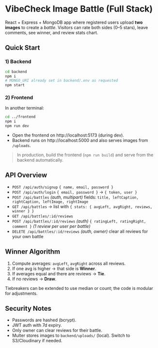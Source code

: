 # VibeCheck Image Battle (Full Stack)

React + Express + MongoDB app where registered users upload **two images** to create a *battle*.
Visitors can rate both sides (0–5 stars), leave comments, see winner, and review stats chart.

## Quick Start

### 1) Backend
```bash
cd backend
npm i
# MONGO_URI already set in backend/.env as requested
npm start
```

### 2) Frontend
In another terminal:
```bash
cd ../frontend
npm i
npm run dev
```

- Open the frontend on http://localhost:5173 (during dev).
- Backend runs on http://localhost:5000 and also serves images from `/uploads`.

> In production, build the frontend (`npm run build`) and serve from the backend automatically.

## API Overview

- `POST /api/auth/signup` `{ name, email, password }`
- `POST /api/auth/login` `{ email, password }` → `{ token, user }`
- `POST /api/battles` *(auth, multipart)* fields: `title, leftCaption, rightCaption, leftImage, rightImage`
- `GET /api/battles` → list with `{ stats: { avgLeft, avgRight, reviews, winner } }`
- `GET /api/battles/:id/reviews`
- `POST /api/battles/:id/reviews` *(auth)* `{ ratingLeft, ratingRight, comment }` *(1 review per user per battle)*
- `DELETE /api/battles/:id/reviews` *(auth, owner)* clear all reviews for your own battle

## Winner Algorithm

1. Compute averages: `avgLeft`, `avgRight` across all reviews.
2. If one avg is higher → that side is **Winner**.
3. If averages equal and there are reviews → **Tie**.
4. If no reviews → **Draw**.

Tiebreakers can be extended to use median or count; the code is modular for adjustments.

## Security Notes

- Passwords are hashed (bcrypt).
- JWT auth with 7d expiry.
- Only owner can clear reviews for their battle.
- Multer stores images to `backend/uploads/` (local). Switch to S3/Cloudinary if needed.
